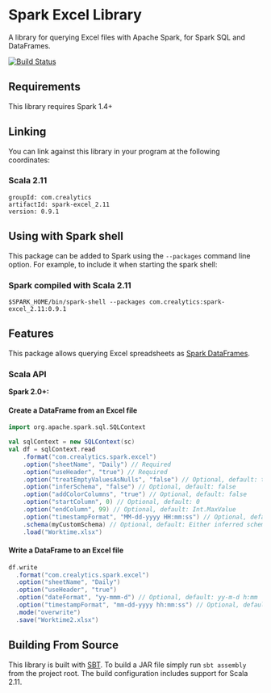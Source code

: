 # Spark Excel Library

A library for querying Excel files with Apache Spark, for Spark SQL and DataFrames.

[![Build Status](https://travis-ci.org/crealytics/spark-excel.svg?branch=master)](https://travis-ci.org/crealytics/spark-excel)

## Requirements

This library requires Spark 1.4+

## Linking
You can link against this library in your program at the following coordinates:

### Scala 2.11
```
groupId: com.crealytics
artifactId: spark-excel_2.11
version: 0.9.1
```

## Using with Spark shell
This package can be added to  Spark using the `--packages` command line option.  For example, to include it when starting the spark shell:

### Spark compiled with Scala 2.11
```
$SPARK_HOME/bin/spark-shell --packages com.crealytics:spark-excel_2.11:0.9.1
```

## Features
This package allows querying Excel spreadsheets as [Spark DataFrames](https://spark.apache.org/docs/latest/sql-programming-guide.html).

### Scala API
__Spark 2.0+:__


#### Create a DataFrame from an Excel file
```scala
import org.apache.spark.sql.SQLContext

val sqlContext = new SQLContext(sc)
val df = sqlContext.read
    .format("com.crealytics.spark.excel")
    .option("sheetName", "Daily") // Required
    .option("useHeader", "true") // Required
    .option("treatEmptyValuesAsNulls", "false") // Optional, default: true
    .option("inferSchema", "false") // Optional, default: false
    .option("addColorColumns", "true") // Optional, default: false
    .option("startColumn", 0) // Optional, default: 0
    .option("endColumn", 99) // Optional, default: Int.MaxValue
    .option("timestampFormat", "MM-dd-yyyy HH:mm:ss") // Optional, default: yyyy-mm-dd hh:mm:ss[.fffffffff]
    .schema(myCustomSchema) // Optional, default: Either inferred schema, or all columns are Strings
    .load("Worktime.xlsx")
```

#### Write a DataFrame to an Excel file
```scala
df.write
  .format("com.crealytics.spark.excel")
  .option("sheetName", "Daily")
  .option("useHeader", "true")
  .option("dateFormat", "yy-mmm-d") // Optional, default: yy-m-d h:mm
  .option("timestampFormat", "mm-dd-yyyy hh:mm:ss") // Optional, default: yyyy-mm-dd hh:mm:ss.000
  .mode("overwrite")
  .save("Worktime2.xlsx")
```

## Building From Source
This library is built with [SBT](http://www.scala-sbt.org/0.13/docs/Command-Line-Reference.html).
To build a JAR file simply run `sbt assembly` from the project root.
The build configuration includes support for Scala 2.11.
